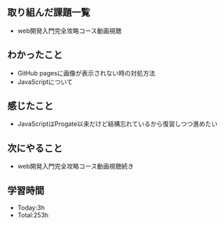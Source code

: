 ## 取り組んだ課題一覧
- web開発入門完全攻略コース動画視聴
  
## わかったこと
- GitHub pagesに画像が表示されない時の対処方法
- JavaScriptについて
  
## 感じたこと
- JavaScriptはProgate以来だけど結構忘れているから復習しつつ進めたい
  
## 次にやること
- web開発入門完全攻略コース動画視聴続き
  
## 学習時間
- Today:3h
- Total:253h
